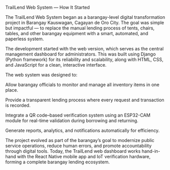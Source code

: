 TrailLend Web System — How It Started

The TrailLend Web System began as a barangay-level digital transformation project in Barangay Kauswagan, Cagayan de Oro City.
The goal was simple but impactful — to replace the manual lending process of tents, chairs, tables, and other barangay equipment with a smart, automated, and paperless system.

The development started with the web version, which serves as the central management dashboard for administrators.
This was built using Django (Python framework) for its reliability and scalability, along with HTML, CSS, and JavaScript for a clean, interactive interface.

The web system was designed to:

Allow barangay officials to monitor and manage all inventory items in one place.

Provide a transparent lending process where every request and transaction is recorded.

Integrate a QR code–based verification system using an ESP32-CAM module for real-time validation during borrowing and returning.

Generate reports, analytics, and notifications automatically for efficiency.

The project evolved as part of the barangay’s goal to modernize public service operations, reduce human errors, and promote accountability through digital tools.
Today, the TrailLend web dashboard works hand-in-hand with the React Native mobile app and IoT verification hardware, forming a complete barangay lending ecosystem.
